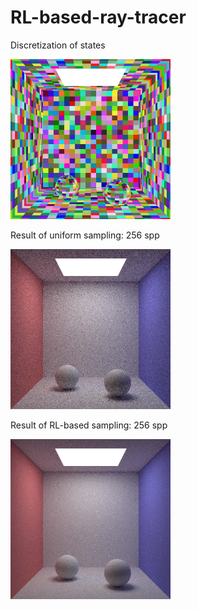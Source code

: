 # RL-based-ray-tracer

Discretization of states 

<img src="/scene-rl-based/img2.png" width="256">

Result of uniform sampling: 256 spp 

<img src="/scene-uniform/img.png" width="256">

Result of RL-based sampling: 256 spp

<img src="/scene-rl-based/img.png" width="256">
